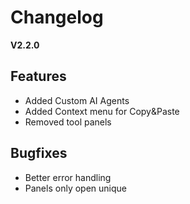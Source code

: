 # Changelog

**V2.2.0**

## Features

* Added Custom AI Agents
* Added Context menu for Copy&Paste
* Removed tool panels

## Bugfixes

* Better error handling
* Panels only open unique
